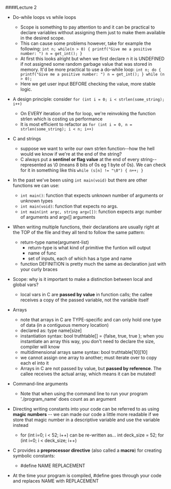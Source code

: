 ####Lecture 2
- Do-while loops vs while loops
    - Scope is something to pay attention to and it can be practical to declare variables without assigning them just to make them available in the desired scope.
    - This can cause some problems however, take for example the following:
    `int n;
        while(n > 0)
        {
            printf("Give me a positive number: ")
            n = get_int();
        }`
    - At first this looks alright but when we first declare n it is UNDEFINED if not assigned some random garbage value that was stored in memory. It'd be more practical to use a do-while loop:
    `int n;
        do
        {
            printf("Give me a positive number: ")
            n = get_int();
        }
        while (n > 0);`
    - Here we get user input BEFORE checking the value, more stable logic.
- A design principle: consider `for (int i = 0; i < strlen(some_string); i++)`
    - On EVERY iteration of the for loop, we're reinvoking the function strlen which is costing us performance
    - It is most efficient to refactor as `for (int i = 0, n = strlen(some_string); i < n; i++)`
- C and strings
    - suppose we want to write our own strlen function--how the hell would we know if we're at the end of the string?
    - C always put a **sentinel or flag value** at the end of every string--represented as \0 (means 8 bits of 0s eg 1 byte of 0s). We can check for it in something like this 
        `while (s[n] != "\0")
        {
            n++;
        }`
- In the past we've been using `int main(void)` but there are other functions we can use:
    - `int main()`: function that expects unknown number of arguments or unknown types
    - `int main(void)`: function that expects no args.
    - `int main(int argc, string argv[])`: function expects argc number of arguments and argv[] arguments

- When writing multiple functions, their declarations are usually right at the TOP of the file and they all tend to follow the same pattern:
    - return-type name(argument-list)
        - return-type is what kind of primitive the funtion will output
        - name of func
        - set of inputs, each of which has a type and name
    - function DEFINITION is pretty much the same as declaration just with your curly braces

- Scope: why is it important to make a distinction between local and global vars?
    - local vars in C are **passed by value** in function calls; the callee receives a copy of the passed variable, not the variable itself

- Arrays
    - note that arrays in C are TYPE-specific and can only hold one type of data (in a contiguous memory location)
    - declared as: type name[size]
    - instantiation syntax: bool truthtable[] = {false, true, true }; when you instantiate an array this way, you don't need to declare the size, compiler will know
    - multidimensional arrays same syntax: bool truthtable[10][10]
    - we cannot assign one array to another; must iterate over to copy each el into it
    - Arrays in C are not passed by value, but **passed by reference**. The callee receives the actual array, which means it can be mutated!

- Command-line arguments
    - Note that when using the command line to run your program './program_name' does count as an argument

- Directing writing constants into your code can be referred to as using **magic numbers** -- we can made our code a little more readable if we store that magic number in a descriptive variable and use the variable instead
    - for (int i=0; i < 52; i++) can be re-written as...
    int deck_size = 52;
    for (int i=0; i < deck_size; i++)
- C provides a **preprocessor directive** (also called a **macro**) for creating symbolic constants:
    - #define NAME REPLACEMENT
- At the time your program is compiled, #define goes through your code and replaces NAME with REPLACEMENT